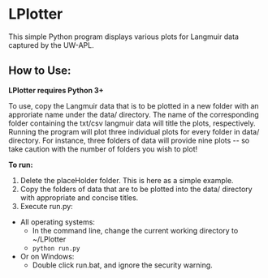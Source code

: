 # **LPlotter**
This simple Python program displays various plots for Langmuir data captured by the UW-APL.

## How to Use: 
**LPlotter requires Python 3+** 

To use, copy the Langmuir data that is to be plotted in a new folder with an approriate name under the data/ directory.
The name of the corresponding folder containing the txt/csv langmuir data will title the plots, respectively. 
Running the program will plot three individual plots for every folder in data/ directory. For instance, three folders of data will provide nine plots -- so take caution with the number of folders you wish to plot!


**To run:**
1) Delete the placeHolder folder. This is here as a simple example.
2) Copy the folders of data that are to be plotted into the data/ directory with appropriate and concise titles. 
3) Execute run.py:
  * All operating systems:
    * In the command line, change the current working directory to ~/LPlotter
    * `python run.py`
  * Or on Windows:
    * Double click run.bat, and ignore the security warning. 
